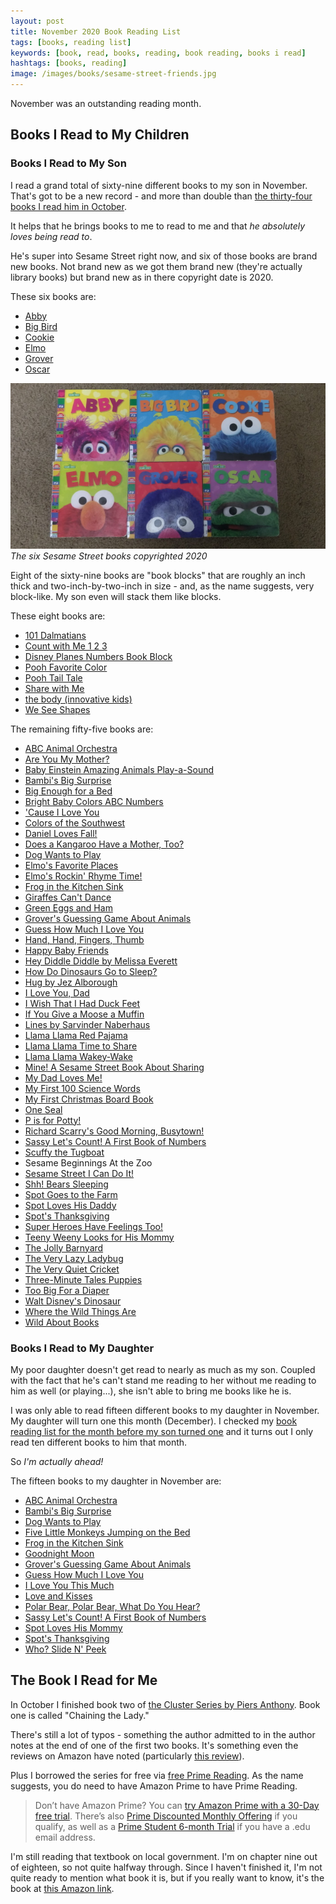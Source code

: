 ```yaml
---
layout: post
title: November 2020 Book Reading List
tags: [books, reading list]
keywords: [book, read, books, reading, book reading, books i read]
hashtags: [books, reading]
image: /images/books/sesame-street-friends.jpg
---
```


November was an outstanding reading month.

## Books I Read to My Children

### Books I Read to My Son

I read a grand total of sixty-nine different books to my son in November. That's got to be a new record - and more than double than [the thirty-four books I read him in October](https://www.joehxblog.com/october-2020-book-reading-list/).

It helps that he brings books to me to read to me and that *he absolutely loves being read to*.

He's super into Sesame Street right now, and six of those books are brand new books. Not brand new as we got them brand new (they're actually library books) but brand new as in there copyright date is 2020.

These six books are:

* [Abby](https://affiliates.abebooks.com/c/2462910/77416/2029?u=https://www.abebooks.com/products/isbn/9781984895905/30705545956)
* [Big Bird](https://affiliates.abebooks.com/c/2462910/77416/2029?u=https://www.abebooks.com/products/isbn/9781984895882/30698403155)
* [Cookie](https://affiliates.abebooks.com/c/2462910/77416/2029?u=https://www.abebooks.com/products/isbn/9781984894304?)
* [Elmo](https://affiliates.abebooks.com/c/2462910/77416/2029?u=https://www.abebooks.com/products/isbn/9781984894298/30767945537)
* [Grover](https://affiliates.abebooks.com/c/2462910/77416/2029?u=https://www.abebooks.com/products/isbn/9780593176719/30662137910)
* [Oscar](https://affiliates.abebooks.com/c/2462910/77416/2029?u=https://www.abebooks.com/products/isbn/9780593122495/30777116857)

![The six Sesame Street books copyrighted 2020](/images/books/sesame-street-friends.jpg)
*The six Sesame Street books copyrighted 2020*

Eight of the sixty-nine books are "book blocks" that are roughly an inch thick and two-inch-by-two-inch in size - and, as the name suggests, very block-like. My son even will stack them like blocks.

These eight books are:

* [101 Dalmatians](https://affiliates.abebooks.com/c/2462910/77416/2029?u=https://www.abebooks.com/products/isbn/9780785336532/30526912853)
* [Count with Me 1 2 3](https://affiliates.abebooks.com/c/2462910/77416/2029?u=https://www.abebooks.com/products/isbn/9781412731447/30734454831)
* [Disney Planes Numbers Book Block](https://www.amazon.com/Disney-Planes-Board-Library-Handle/dp/1450873626/?tag=hendrixjoseph-20)
* [Pooh Favorite Color](https://affiliates.abebooks.com/c/2462910/77416/2029?u=https://www.abebooks.com/products/isbn/9780785336662/22525251460)
* [Pooh Tail Tale](https://affiliates.abebooks.com/c/2462910/77416/2029?u=https://www.abebooks.com/products/isbn/9780785336679/30726521187)
* [Share with Me](https://affiliates.abebooks.com/c/2462910/77416/2029?u=https://www.abebooks.com/products/isbn/9781412731409/30733357371)
* [the body (innovative kids)]()
* [We See Shapes](https://affiliates.abebooks.com/c/2462910/77416/2029?u=https://www.abebooks.com/products/isbn/9781412731379/30775670575)

The remaining fifty-five books are:

* [ABC Animal Orchestra](https://affiliates.abebooks.com/c/2462910/77416/2029?u=https://www.abebooks.com/products/isbn/9781606850541/30697726347)
* [Are You My Mother?](https://affiliates.abebooks.com/c/2462910/77416/2029?u=https://www.abebooks.com/products/isbn/9780375875199/30756586900)
* [Baby Einstein Amazing Animals Play-a-Sound](https://affiliates.abebooks.com/c/2462910/77416/2029?u=https://www.abebooks.com/products/isbn/9781450830812/30652386333)
* [Bambi's Big Surprise](https://affiliates.abebooks.com/c/2462910/77416/2029?u=https://www.abebooks.com/products/isbn/9789999029940)
* [Big Enough for a Bed](https://affiliates.abebooks.com/c/2462910/77416/2029?u=https://www.abebooks.com/products/isbn/9780375822704)
* [Bright Baby Colors ABC Numbers](https://affiliates.abebooks.com/c/2462910/77416/2029?u=https://www.abebooks.com/products/isbn/9780312502195/9010663962)
* ['Cause I Love You](https://affiliates.abebooks.com/c/2462910/77416/2029?u=https://www.abebooks.com/products/isbn/9780439872782/30734525326)
* [Colors of the Southwest](https://affiliates.abebooks.com/c/2462910/77416/2029?u=https://www.abebooks.com/products/isbn/9781947458512)
* [Daniel Loves Fall!](https://affiliates.abebooks.com/c/2462910/77416/2029?u=https://www.abebooks.com/products/isbn/9781534404533/30497199015)
* [Does a Kangaroo Have a Mother, Too?](https://affiliates.abebooks.com/c/2462910/77416/2029?u=https://www.abebooks.com/products/isbn/9780061120220)
* [Dog Wants to Play](https://affiliates.abebooks.com/c/2462910/77416/2029?u=https://www.abebooks.com/products/isbn/9780670016334/30380744518)
* [Elmo's Favorite Places](https://affiliates.abebooks.com/c/2462910/77416/2029?u=https://www.abebooks.com/products/isbn/9780794413576/30791533331)
* [Elmo's Rockin' Rhyme Time!](https://affiliates.abebooks.com/c/2462910/77416/2029?u=https://www.abebooks.com/products/isbn/9780307931849/30456888028)
* [Frog in the Kitchen Sink](https://affiliates.abebooks.com/c/2462910/77416/2029?u=https://www.abebooks.com/products/isbn/9781579390983/30692299133)
* [Giraffes Can't Dance](https://affiliates.abebooks.com/c/2462910/77416/2029?u=https://www.abebooks.com/products/isbn/9780545392556/30625627576)
* [Green Eggs and Ham](https://affiliates.abebooks.com/c/2462910/77416/2029?u=https://www.abebooks.com/products/isbn/9780375810886/30734793352)
* [Grover's Guessing Game About Animals](https://affiliates.abebooks.com/c/2462910/77416/2029?u=https://www.abebooks.com/servlet/BookDetailsPL?bi=22525247875)
* [Guess How Much I Love You](https://affiliates.abebooks.com/c/2462910/77416/2029?u=https://www.abebooks.com/products/isbn/9780763600136/30656786542)
* [Hand, Hand, Fingers, Thumb](https://affiliates.abebooks.com/c/2462910/77416/2029?u=https://www.abebooks.com/products/isbn/9780679890485/30758933377)
* [Happy Baby Friends](https://affiliates.abebooks.com/c/2462910/77416/2029?u=https://www.abebooks.com/products/isbn/9780312490027)
* [Hey Diddle Diddle by Melissa Everett](https://affiliates.abebooks.com/c/2462910/77416/2029?u=https://www.abebooks.com/products/isbn/9781770935365/30359984241)
* [How Do Dinosaurs Go to Sleep?](https://affiliates.abebooks.com/c/2462910/77416/2029?u=https://www.abebooks.com/products/isbn/9780545941204/30793533547)
* [Hug by Jez Alborough](https://affiliates.abebooks.com/c/2462910/77416/2029?u=https://www.abebooks.com/products/isbn/9780763615765)
* [I Love You, Dad](https://affiliates.abebooks.com/c/2462910/77416/2029?u=https://www.abebooks.com/products/isbn/9781481457361/30762264344)
* [I Wish That I Had Duck Feet](https://affiliates.abebooks.com/c/2462910/77416/2029?u=https://www.abebooks.com/products/isbn/9780394800400/30613874503)
* [If You Give a Moose a Muffin](https://affiliates.abebooks.com/c/2462910/77416/2029?u=https://www.abebooks.com/products/isbn/9780590455084/30781638415)
* [Lines by Sarvinder Naberhaus](https://affiliates.abebooks.com/c/2462910/77416/2029?u=https://www.abebooks.com/products/isbn/9781481490740/30544870158)
* [Llama Llama Red Pajama](https://affiliates.abebooks.com/c/2462910/77416/2029?u=https://www.abebooks.com/products/isbn/9780670059836/30690928207)
* [Llama Llama Time to Share](https://affiliates.abebooks.com/c/2462910/77416/2029?u=https://www.abebooks.com/products/isbn/9780545500586/30784912581)
* [Llama Llama Wakey-Wake](https://affiliates.abebooks.com/c/2462910/77416/2029?u=https://www.abebooks.com/products/isbn/9780670013265/30472469159)
* [Mine! A Sesame Street Book About Sharing](https://affiliates.abebooks.com/c/2462910/77416/2029?u=https://www.abebooks.com/products/isbn/9780679883456/30708639803)
* [My Dad Loves Me!](https://affiliates.abebooks.com/c/2462910/77416/2029?u=https://www.abebooks.com/products/isbn/9781934082843/30593690126)
* [My First 100 Science Words](https://affiliates.abebooks.com/c/2462910/77416/2029?u=https://www.abebooks.com/products/isbn/9781728211244/30790650951)
* [My First Christmas Board Book](https://affiliates.abebooks.com/c/2462910/77416/2029?u=https://www.abebooks.com/products/isbn/9780789447357)
* [One Seal](https://affiliates.abebooks.com/c/2462910/77416/2029?u=https://www.abebooks.com/products/isbn/9780531301951)
* [P is for Potty!](https://affiliates.abebooks.com/c/2462910/77416/2029?u=https://www.abebooks.com/products/isbn/9780385383691/30778174096)
* [Richard Scarry's Good Morning, Busytown!](https://affiliates.abebooks.com/c/2462910/77416/2029?u=https://www.abebooks.com/products/isbn/9780764167775/30409629811)
* [Sassy Let's Count! A First Book of Numbers](https://affiliates.abebooks.com/c/2462910/77416/2029?u=https://www.abebooks.com/products/isbn/9780448480121/22903690653)
* [Scuffy the Tugboat](https://affiliates.abebooks.com/c/2462910/77416/2029?u=https://www.abebooks.com/products/isbn/9780307020468/30651678522)
* Sesame Beginnings At the Zoo
* [Sesame Street I Can Do It!](https://affiliates.abebooks.com/c/2462910/77416/2029?u=https://www.abebooks.com/products/isbn/9781412717069/30698721526)
* [Shh! Bears Sleeping](https://affiliates.abebooks.com/c/2462910/77416/2029?u=https://www.abebooks.com/products/isbn/9780425291795/30770913382)
* [Spot Goes to the Farm](https://affiliates.abebooks.com/c/2462910/77416/2029?u=https://www.abebooks.com/products/isbn/9780399214349/30708643623)
* [Spot Loves His Daddy](https://affiliates.abebooks.com/c/2462910/77416/2029?u=https://www.abebooks.com/products/isbn/9780399243516/30665682974)
* [Spot's Thanksgiving](https://affiliates.abebooks.com/c/2462910/77416/2029?u=https://www.abebooks.com/products/isbn/9780399241864/30752565728)
* [Super Heroes Have Feelings Too!](https://affiliates.abebooks.com/c/2462910/77416/2029?u=https://www.abebooks.com/products/isbn/9781950587049/30586052220)
* [Teeny Weeny Looks for His Mommy](https://affiliates.abebooks.com/c/2462910/77416/2029?u=https://www.abebooks.com/products/isbn/9780763672737/30692283531)
* [The Jolly Barnyard](https://affiliates.abebooks.com/c/2462910/77416/2029?u=https://www.abebooks.com/products/isbn/9780375828423/30732650105)
* [The Very Lazy Ladybug](https://affiliates.abebooks.com/c/2462910/77416/2029?u=https://www.abebooks.com/products/isbn/9780439858946/30709171703)
* [The Very Quiet Cricket](https://affiliates.abebooks.com/c/2462910/77416/2029?u=https://www.abebooks.com/products/isbn/9780399218859/30724519046)
* [Three-Minute Tales Puppies](https://affiliates.abebooks.com/c/2462910/77416/2029?u=https://www.abebooks.com/products/isbn/9780752596983/30039745931)
* [Too Big For a Diaper](https://affiliates.abebooks.com/c/2462910/77416/2029?u=https://www.abebooks.com/products/isbn/9780375810459/22574172769)
* [Walt Disney's Dinosaur](https://affiliates.abebooks.com/c/2462910/77416/2029?u=https://www.abebooks.com/products/isbn/9780736410007/30651718060)
* [Where the Wild Things Are](https://affiliates.abebooks.com/c/2462910/77416/2029?u=https://www.abebooks.com/products/isbn/9780064431781)
* [Wild About Books](https://affiliates.abebooks.com/c/2462910/77416/2029?u=https://www.abebooks.com/products/isbn/9780375825385/30747390017)

### Books I Read to My Daughter

My poor daughter doesn't get read to nearly as much as my son. Coupled with the fact that he's can't stand me reading to her without me reading to him as well (or playing...), she isn't able to bring me books like he is.

I was only able to read fifteen different books to my daughter in November. My daughter will turn one this month (December). I checked my [book reading list for the month before my son turned one](https://www.joehxblog.com/february-2019-book-reading-list/) and it turns out I only read ten different books to him that month.

So *I'm actually ahead!*

The fifteen books to my daughter in November are:

* [ABC Animal Orchestra](https://affiliates.abebooks.com/c/2462910/77416/2029?u=https://www.abebooks.com/products/isbn/9781606850541/30697726347)
* [Bambi's Big Surprise](https://affiliates.abebooks.com/c/2462910/77416/2029?u=https://www.abebooks.com/products/isbn/9789999029940)
* [Dog Wants to Play](https://affiliates.abebooks.com/c/2462910/77416/2029?u=https://www.abebooks.com/products/isbn/9780670016334/30380744518)
* [Five Little Monkeys Jumping on the Bed](https://affiliates.abebooks.com/c/2462910/77416/2029?u=https://www.abebooks.com/products/isbn/9780395900239)
* [Frog in the Kitchen Sink](https://affiliates.abebooks.com/c/2462910/77416/2029?u=https://www.abebooks.com/products/isbn/9781579390983/30692299133)
* [Goodnight Moon](https://affiliates.abebooks.com/c/2462910/77416/2029?u=https://www.abebooks.com/products/isbn/9780694003617)
* [Grover's Guessing Game About Animals](https://affiliates.abebooks.com/c/2462910/77416/2029?u=https://www.abebooks.com/servlet/BookDetailsPL?bi=22525247875)
* [Guess How Much I Love You](https://affiliates.abebooks.com/c/2462910/77416/2029?u=https://www.abebooks.com/products/isbn/9780763600136/30656786542)
* [I Love You This Much](https://affiliates.abebooks.com/c/2462910/77416/2029?u=https://www.abebooks.com/products/isbn/9780310711353)
* [Love and Kisses](https://affiliates.abebooks.com/c/2462910/77416/2029?u=https://www.abebooks.com/products/isbn/9780763673918)
* [Polar Bear, Polar Bear, What Do You Hear?](https://affiliates.abebooks.com/c/2462910/77416/2029?u=https://www.abebooks.com/products/isbn/9780805053883/30705433825)
* [Sassy Let's Count! A First Book of Numbers](https://affiliates.abebooks.com/c/2462910/77416/2029?u=https://www.abebooks.com/products/isbn/9780448480121/22903690653)
* [Spot Loves His Mommy](https://affiliates.abebooks.com/c/2462910/77416/2029?u=https://www.abebooks.com/products/isbn/9780399245114/30446355011)
* [Spot's Thanksgiving](https://affiliates.abebooks.com/c/2462910/77416/2029?u=https://www.abebooks.com/products/isbn/9780399241864/30752565728)
* [Who? Slide N' Peek](https://affiliates.abebooks.com/c/2462910/77416/2029?u=https://www.abebooks.com/products/isbn/9781934650691/30666494565)

## The Book I Read for Me

In October I finished book two of [the Cluster Series by Piers Anthony](https://www.amazon.com/gp/product/B07G2235FK/?tag=hendrixjoseph-20). Book one is called "Chaining the Lady."

There's still a lot of typos - something the author admitted to in the author notes at the end of one of the first two books. It's something even the reviews on Amazon have noted (particularly [this review](https://www.amazon.com/gp/customer-reviews/R24CNRQIXXDQ46/?tag=hendrixjoseph-20)).

Plus I borrowed the series for free via [free Prime Reading](https://www.amazon.com/kindle-dbs/fd/prime-pr?tag=hendrixjoseph-20). As the name suggests, you do need to have Amazon Prime to have Prime Reading.

> Don’t have Amazon Prime? You can [try Amazon Prime with a 30-Day free trial](https://www.amazon.com/tryprimefree?tag=hendrixjoseph-20). There’s also [Prime Discounted Monthly Offering](https://www.amazon.com/l/16256994011?tag=hendrixjoseph-20) if you qualify, as well as a [Prime Student 6-month Trial](https://www.amazon.com/gp/student/signup/info/?tag=hendrixjoseph-20) if you have a .edu email address.

I'm still reading that textbook on local government. I'm on chapter nine out of eighteen, so not quite halfway through. Since I haven't finished it, I'm not quite ready to mention what book it is, but if you really want to know, it's the book at [this Amazon link](https://www.amazon.com/gp/product/0495802654/?tag=hendrixjoseph-20).